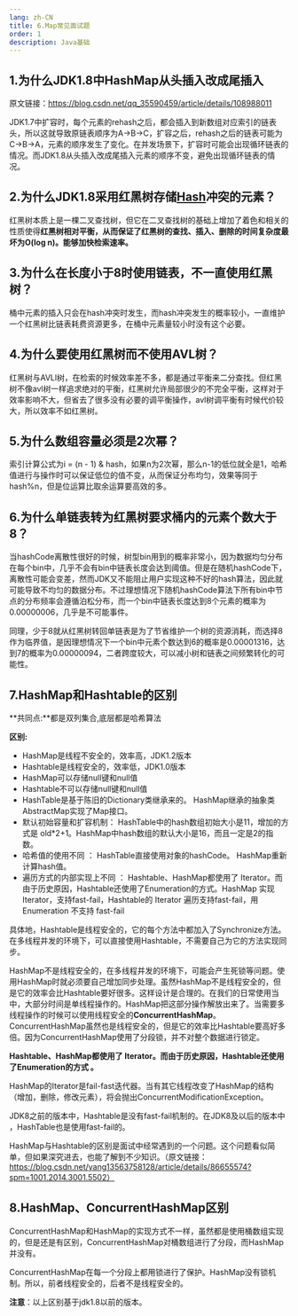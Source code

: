 ```yaml
---
lang: zh-CN
title: 6.Map常见面试题
order: 1
description: Java基础
---
```




## 1.为什么JDK1.8中HashMap从头插入改成尾插入

原文链接：https://blog.csdn.net/qq_35590459/article/details/108988011

JDK1.7中扩容时，每个元素的rehash之后，都会插入到新数组对应索引的链表头，所以这就导致原链表顺序为A->B->C，扩容之后，rehash之后的链表可能为C->B->A，元素的顺序发生了变化。在并发场景下，扩容时可能会出现循环链表的情况。而JDK1.8从头插入改成尾插入元素的顺序不变，避免出现循环链表的情况。

## 2.为什么JDK1.8采用红黑树存储[Hash](https://so.csdn.net/so/search?q=Hash&spm=1001.2101.3001.7020)冲突的元素？

红黑树本质上是一棵二叉查找树，但它在二叉查找树的基础上增加了着色和相关的性质使得**红黑树相对平衡，从而保证了红黑树的查找、插入、删除的时间复杂度最坏为O(log n)。能够加快检索速率。**



## 3.为什么在长度小于8时使用链表，不一直使用红黑树？

桶中元素的插入只会在hash冲突时发生，而hash冲突发生的概率较小，一直维护一个红黑树比链表耗费资源更多，在桶中元素量较小时没有这个必要。



## 4.为什么要使用红黑树而不使用AVL树？

红黑树与AVLl树，在检索的时候效率差不多，都是通过平衡来二分查找。但红黑树不像avl树一样追求绝对的平衡，红黑树允许局部很少的不完全平衡，这样对于效率影响不大，但省去了很多没有必要的调平衡操作，avl树调平衡有时候代价较大，所以效率不如红黑树。



## 5.为什么数组容量必须是2次幂？

索引计算公式为i = (n - 1) & hash，如果n为2次幂，那么n-1的低位就全是1，哈希值进行与操作时可以保证低位的值不变，从而保证分布均匀，效果等同于hash%n，但是位运算比取余运算要高效的多。



## 6.为什么单链表转为红黑树要求桶内的元素个数大于8？

当hashCode离散性很好的时候，树型bin用到的概率非常小，因为数据均匀分布在每个bin中，几乎不会有bin中链表长度会达到阈值。但是在随机hashCode下，离散性可能会变差，然而JDK又不能阻止用户实现这种不好的hash算法，因此就可能导致不均匀的数据分布。不过理想情况下随机hashCode算法下所有bin中节点的分布频率会遵循泊松分布，而一个bin中链表长度达到8个元素的概率为0.00000006，几乎是不可能事件。

同理，少于8就从红黑树转回单链表是为了节省维护一个树的资源消耗，而选择8作为临界值，是因理想情况下一个bin中元素个数达到6的概率是0.00001316，达到7的概率为0.00000094，二者跨度较大，可以减小树和链表之间频繁转化的可能性。

## 7.HashMap和Hashtable的区别

**共同点:**都是双列集合,底层都是哈希算法

**区别:**

* HashMap是线程不安全的，效率高，JDK1.2版本
* Hashtable是线程安全的，效率低，JDK1.0版本
* HashMap可以存储null键和null值
* Hashtable不可以存储null键和null值
* HashTable是基于陈旧的Dictionary类继承来的。 HashMap继承的抽象类AbstractMap实现了Map接口。
* 默认初始容量和扩容机制： HashTable中的hash数组初始大小是11，增加的方式是 old*2+1。HashMap中hash数组的默认大小是16，而且一定是2的指数。
* 哈希值的使用不同 ： HashTable直接使用对象的hashCode。 HashMap重新计算hash值。
* 遍历方式的内部实现上不同 ： Hashtable、HashMap都使用了 Iterator。而由于历史原因，Hashtable还使用了Enumeration的方式。HashMap 实现 Iterator，支持fast-fail，Hashtable的 Iterator 遍历支持fast-fail，用 Enumeration 不支持 fast-fail

具体地，Hashtable是线程安全的，它的每个方法中都加入了Synchronize方法。在多线程并发的环境下，可以直接使用Hashtable，不需要自己为它的方法实现同步。

HashMap不是线程安全的，在多线程并发的环境下，可能会产生死锁等问题。使用HashMap时就必须要自己增加同步处理。虽然HashMap不是线程安全的，但是它的效率会比Hashtable要好很多。这样设计是合理的。在我们的日常使用当中，大部分时间是单线程操作的。HashMap把这部分操作解放出来了。当需要多线程操作的时候可以使用线程安全的**ConcurrentHashMap**。ConcurrentHashMap虽然也是线程安全的，但是它的效率比Hashtable要高好多倍。因为ConcurrentHashMap使用了分段锁，并不对整个数据进行锁定。

**Hashtable、HashMap都使用了 Iterator。而由于历史原因，Hashtable还使用了Enumeration的方式 。**

HashMap的Iterator是fail-fast迭代器。当有其它线程改变了HashMap的结构（增加，删除，修改元素），将会抛出ConcurrentModificationException。

JDK8之前的版本中，Hashtable是没有fast-fail机制的。在JDK8及以后的版本中 ，HashTable也是使用fast-fail的。

HashMap与Hashtable的区别是面试中经常遇到的一个问题。这个问题看似简单，但如果深究进去，也能了解到不少知识。（原文链接：https://blog.csdn.net/yang13563758128/article/details/86655574?spm=1001.2014.3001.5502）

## 8.HashMap、ConcurrentHashMap区别

ConcurrentHashMap和HashMap的实现方式不一样，虽然都是使用桶数组实现的，但是还是有区别，ConcurrentHashMap对桶数组进行了分段，而HashMap并没有。

ConcurrentHashMap在每一个分段上都用锁进行了保护。HashMap没有锁机制。所以，前者线程安全的，后者不是线程安全的。

**注意**：以上区别基于jdk1.8以前的版本。